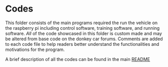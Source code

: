 Codes
=====

This folder consists of the main programs required the run the vehicle on the raspberry pi including control software, training software, and running software. 
_All_ of the code showcased in this folder is custom made and may be altered from base code on the donkey car forums. Comments are added to each code file to help readers better understand the functionalities and motivations for the program. 

A brief description of all the codes can be found in the main [README](https://github.com/Utcassyxz/USA-Future-Engineers---DriverUS/blob/main/README.md#software-and-functionality-of-codes)
